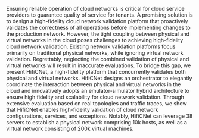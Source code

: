 Ensuring reliable operation of cloud networks is critical for cloud service providers to guarantee quality of service for tenants. A promising solution is to design a high-fidelity cloud network validation platform that proactively validates the correctness of all operations before implementing changes to the production network. However, the tight coupling between physical and virtual networks in the cloud poses challenges to achieving high-fidelity cloud network validation. Existing network validation platforms focus primarily on traditional physical networks, while ignoring virtual network validation. Regrettably, neglecting the combined validation of physical and virtual networks will result in inaccurate evaluations. To bridge this gap, we present HifiCNet, a high-fidelity platform that concurrently validates both physical and virtual networks. HifiCNet designs an orchestrator to elegantly coordinate the interaction between physical and virtual networks in the cloud and innovatively adopts an emulator-simulator hybrid architecture to ensure high fidelity and scalability for cloud network validation. Through extensive evaluation based on real topologies and traffic traces, we show that HifiCNet enables high-fidelity validation of cloud network configurations, services, and exceptions. Notably, HifiCNet can leverage 38 servers to establish a physical network comprising 10k hosts, as well as a virtual network consisting of 200k virtual machines.